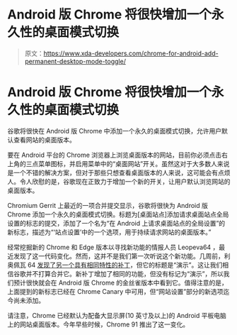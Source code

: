 # Android 版 Chrome 将很快增加一个永久性的桌面模式切换

> 原文：<https://www.xda-developers.com/chrome-for-android-add-permanent-desktop-mode-toggle/>

# Android 版 Chrome 将很快增加一个永久性的桌面模式切换

谷歌将很快在 Android 版 Chrome 中添加一个永久的桌面模式切换，允许用户默认查看网站的桌面版本。

要在 Android 平台的 Chrome 浏览器上浏览桌面版本的网站，目前你必须点击右上角的三点菜单图标，并启用菜单中的“桌面网站”开关。虽然这对于大多数人来说是一个不错的解决方案，但对于那些只想查看桌面版本的人来说，这可能会有点烦人。令人欣慰的是，谷歌现在正致力于增加一个新的开关，让用户默认浏览网站的桌面版本。

Chromium Gerrit 上最近的一项合并提交显示，谷歌将很快为 Android 版 Chrome 添加一个永久的桌面模式切换。标题为[桌面站点]添加请求桌面站点全局设置的标志的提交，添加了一个名为“在 Android 上请求桌面站点的全局设置”的新标志，描述为“‘站点设置’中的一个选项，用于持续请求网站的桌面版本。”

经常挖掘新的 Chrome 和 Edge 版本以寻找新功能的情报人员 Leopeva64 ，最近发现了这一代码变化。然而，这并不是我们第一次听说这个新功能。几周前，利奥佩瓦 64 [发现了另一个具有相同特性的补丁](https://www.androidpolice.com/2021/09/02/chrome-for-android-may-gain-a-permanent-desktop-view-switch/)，但它的标题是“演示”。这让我们相信谷歌并不打算合并它。新补丁增加了相同的功能，但没有标记为“演示”，所以我们预计很快就会在 Android 版 Chrome 的金丝雀版本中看到它。值得注意的是，上面提到的新标志已经在 Chrome Canary 中可用，但“网站设置”部分的新选项迄今尚未添加。

请注意，Chrome 已经默认为配备大显示屏(10 英寸及以上)的 Android 平板电脑上的网站桌面版本。今年早些时候，Chrome 91 推出了这一变化。
